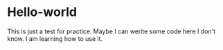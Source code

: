 # Hello-world
This is just a test for practice.
Maybe I can werite some code here
I don't know.
I am learning how to use it.
